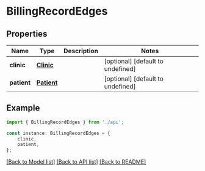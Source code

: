 # BillingRecordEdges


## Properties

Name | Type | Description | Notes
------------ | ------------- | ------------- | -------------
**clinic** | [**Clinic**](Clinic.md) |  | [optional] [default to undefined]
**patient** | [**Patient**](Patient.md) |  | [optional] [default to undefined]

## Example

```typescript
import { BillingRecordEdges } from './api';

const instance: BillingRecordEdges = {
    clinic,
    patient,
};
```

[[Back to Model list]](../README.md#documentation-for-models) [[Back to API list]](../README.md#documentation-for-api-endpoints) [[Back to README]](../README.md)
